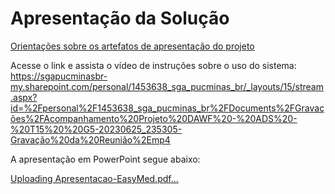 # Apresentação da Solução

<a href="../docs/10-Apresentação do Projeto.md"> Orientações sobre os artefatos de apresentação do projeto</a>

Acesse o link e assista o vídeo de instruções sobre o uso do sistema:
https://sgapucminasbr-my.sharepoint.com/personal/1453638_sga_pucminas_br/_layouts/15/stream.aspx?id=%2Fpersonal%2F1453638_sga_pucminas_br%2FDocuments%2FGravações%2FAcompanhamento%20Projeto%20DAWF%20-%20ADS%20-%20T15%20%20G5-20230625_235305-Gravação%20da%20Reunião%2Emp4

A apresentação em PowerPoint segue abaixo:

[Uploading Apresentacao-EasyMed.pdf…]()
